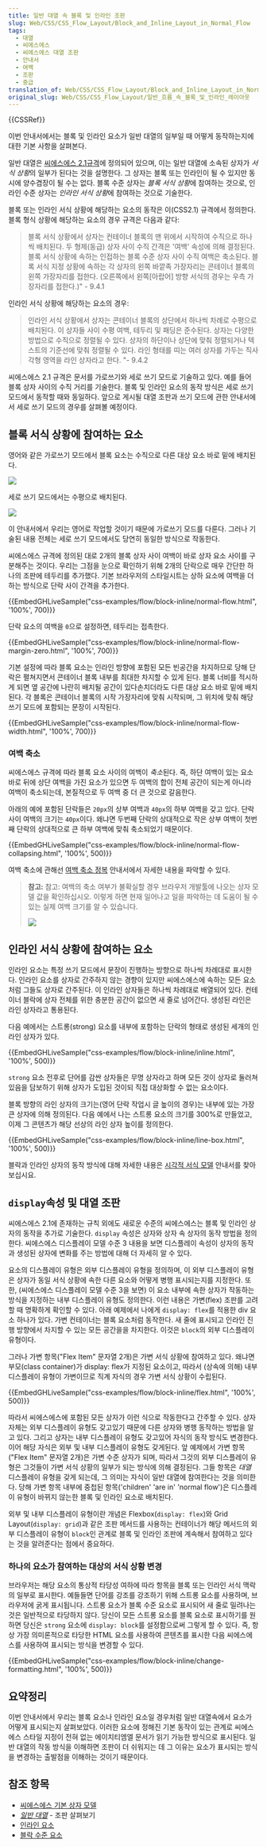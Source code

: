 ```yaml
---
title: 일반 대열 속 블록 및 인라인 조판
slug: Web/CSS/CSS_Flow_Layout/Block_and_Inline_Layout_in_Normal_Flow
tags:
  - 대열
  - 씨에스에스
  - 씨에스에스 대열 조판
  - 안내서
  - 여백
  - 조판
  - 중급
translation_of: Web/CSS/CSS_Flow_Layout/Block_and_Inline_Layout_in_Normal_Flow
original_slug: Web/CSS/CSS_Flow_Layout/일반_흐름_속_블록_및_인라인_레이아웃
---
```

{{CSSRef}}

이번 안내서에서는 블록 및 인라인 요소가 일반 대열의 일부일 때 어떻게 동작하는지에 대한 기본 사항을 살펴본다.

일반 대열은 [씨에스에스 2.1규격](https://www.w3.org/TR/CSS2/visuren.html#normal-flow)에 정의되어 있으며, 이는 일반 대열에 소속된 상자가 *서식 상황*의 일부가 된다는 것을 설명한다. 그 상자는 블록 또는 인라인이 될 수 있지만 동시에 양수겸장이 될 수는 없다. 블록 수준 상자는 *블록 서식 상황*에 참여하는 것으로, 인라인 수준 상자는 *인라인 서식 상황*에 참여하는 것으로 기술한다.

블록 또는 인라인 서식 상황에 해당하는 요소의 동작은 이(CSS2.1) 규격에서 정의한다. 블록 형식 상황에 해당하는 요소의 경우 규격은 다음과 같다:

> 블록 서식 상황에서 상자는 컨테이너 블록의 맨 위에서 시작하여 수직으로 하나씩 배치된다. 두 형제(동급) 상자 사이 수직 간격은 '여백' 속성에 의해 결정된다. 블록 서식 상황에 속하는 인접하는 블록 수준 상자 사이 수직 여백은 축소된다.
> 블록 서식 지정 상황에 속하는 각 상자의 왼쪽 바깥족 가장자리는 콘테이너 블록의 왼쪽 가장자리를 접한다. (오른쪽에서 왼쪽\[아랍어] 방향 서식의 경우는 우측 가장자리를 접한다.)" - 9.4.1

인라인 서식 상황에 해당하는 요소의 경우:

> 인라인 서식 상황에서 상자는 콘테이너 블록의 상단에서 하나씩 차례로 수평으로 배치된다. 이 상자들 사이 수평 여백, 테두리 및 패딩은 준수된다. 상자는 다양한 방법으로 수직으로 정렬될 수 있다. 상자의 하단이나 상단에 맞춰 정렬되거나 텍스트의 기준선에 맞춰 정렬될 수 있다. 라인 형태를 띠는 여러 상자를 가두는 직사각형 영역을 라인 상자라고 한다. "- 9.4.2

씨에스에스 2.1 규격은 문서를 가로쓰기와 세로 쓰기 모드로 기술하고 있다. 예를 들어 블록 상자 사이의 수직 거리를 기술한다. 블록 및 인라인 요소의 동작 방식은 세로 쓰기 모드에서 동작할 때와 동일하다. 앞으로 게시될 대열 조판과 쓰기 모드에 관한 안내서에서 세로 쓰기 모드의 경우를 살펴볼 예정이다.

## 블록 서식 상황에 참여하는 요소

영어와 같은 가로쓰기 모드에서 블록 요소는 수직으로 다른 대상 요소 바로 밑에 배치된다.

![](https://mdn.mozillademos.org/files/16125/mdn-horizontal.png)

세로 쓰기 모드에서는 수평으로 배치된다.

![](https://mdn.mozillademos.org/files/16126/mdn-vertical.png)

이 안내서에서 우리는 영어로 작업할 것이기 때문에 가로쓰기 모드를 다룬다. 그러나 기술된 내용 전체는 세로 쓰기 모드에서도 당연히 동일한 방식으로 작동한다.

씨에스에스 규격에 정의된 대로 2개의 블록 상자 사이 여백이 바로 상자 요소 사이를 구분해주는 것이다. 우리는 그점을 눈으로 확인하기 위해 2개의 단락으로 매우 간단한 하나의 조판에 테두리를 추가했다. 기본 브라우저의 스타일시트는 상하 요소에 여백을 더하는 방식으로 단락 사이 간격을 추가한다.

{{EmbedGHLiveSample("css-examples/flow/block-inline/normal-flow.html", '100%', 700)}}

단락 요소의 여백을 `0`으로 설정하면, 테두리는 접촉한다.

{{EmbedGHLiveSample("css-examples/flow/block-inline/normal-flow-margin-zero.html", '100%', 700)}}

기본 설정에 따라 블록 요소는 인라인 방향에 포함된 모든 빈공간을 차지하므로 당해 단락은 펼쳐지면서 콘테이너 블록 내부를 최대한 차지할 수 있게 된다. 블록 너비를 적시하게 되면 옆 공간에 나란히 배치될 공간이 있다손치더라도 다른 대상 요소 바로 밑에 배치된다. 각 블록은 콘테이너 블록의 시작 가장자리에 맞춰 시작되며, 그 위치에 맞춰 해당 쓰기 모드에 포함되는 문장이 시작된다.

{{EmbedGHLiveSample("css-examples/flow/block-inline/normal-flow-width.html", '100%', 700)}}

### 여백 축소

씨에스에스 규격에 따라 블록 요소 사이의 여백이 *축소*된다. 즉, 하단 여백이 있는 요소 바로 뒤에 상단 여백을 가진 요소가 있으면 두 여백의 합이 전체 공간이 되는게 아니라 여백이 축소되는데, 본질적으로 두 여백 중 더 큰 것으로 갈음한다.

아래의 예에 포함된 단락들은 `20px`의 상부 여백과 `40px`의 하부 여백을 갖고 있다. 단락 사이 여백의 크기는 `40px`이다. 왜냐면 두번째 단락의 상대적으로 작은 상부 여백이 첫번째 단락의 상대적으로 큰 하부 여백에 맞춰 축소되었기 때문이다.

{{EmbedGHLiveSample("css-examples/flow/block-inline/normal-flow-collapsing.html", '100%', 500)}}

여백 축소에 관해선 [여백 축소 정복](/ko/docs/Web/CSS/CSS_Box_Model/Mastering_margin_collapsing) 안내서에서 자세한 내용을 파악할 수 있다.

> **참고:** 참고: 여백의 축소 여부가 불확실할 경우 브라우저 개발툴에 나오는 상자 모델 값을 확인하십시오. 이렇게 하면 현재 일어나고 일을 파악하는 데 도움이 될 수 있는 실제 여백 크기를 알 수 있습니다.
>
> ![](https://mdn.mozillademos.org/files/16124/box-model.png)

## 인라인 서식 상황에 참여하는 요소

인라인 요소는 특정 쓰기 모드에서 문장이 진행하는 방향으로 하나씩 차례대로 표시한다. 인라인 요소를 상자로 간주하지 않는 경향이 있지만 씨에스에스에 속하는 모든 요소처럼 그들도 상자로 간주된다. 이 인라인 상자들은 하나씩 차례대로 배열되어 있다. 컨테이너 블락에 상자 전체를 위한 충분한 공간이 없으면 새 줄로 넘어간다. 생성된 라인은 라인 상자라고 통용된다.

다음 예에서는 스트롱(strong) 요소를 내부에 포함하는 단락의 형태로 생성된 세개의 인라인 상자가 있다.

{{EmbedGHLiveSample("css-examples/flow/block-inline/inline.html", '100%', 500)}}

`strong` 요소 전후로 단어를 감싼 상자들은 무명 상자라고 하며 모든 것이 상자로 둘러쳐 있음을 담보하기 위해 상자가 도입된 것이되 직접 대상화할 수 없는 요소이다.

블록 방향의 라인 상자의 크기는(영어 단락 작업시 글 높이의 경우)는 내부에 있는 가장 큰 상자에 의해 정의된다. 다음 예에서 나는 스트롱 요소의 크기를 300%로 만들었고, 이제 그 콘텐츠가 해당 선상의 라인 상자 높이를 정의한다.

{{EmbedGHLiveSample("css-examples/flow/block-inline/line-box.html", '100%', 500)}}

블락과 인라인 상자의 동작 방식에 대해 자세한 내용은 [시각적 서식 모델](/ko/docs/Web/Guide/CSS/Visual_formatting_model) 안내서를 찾아보십시요.

## `display`속성 및 대열 조판

씨에스에스 2.1에 존재하는 규칙 외에도 새로운 수준의 씨에스에스는 블록 및 인라인 상자의 동작을 추가로 기술한다. `display` 속성은 상자와 상자 속 상자의 동작 방법을 정의한다. 씨에스에스 디스플레이 모델 수준 3 내용을 보면 디스플레이 속성이 상자의 동작과 생성된 상자에 변화를 주는 방법에 대해 더 자세히 알 수 있다.

요소의 디스플레이 유형은 외부 디스플레이 유형을 정의하며, 이 외부 디스플레이 유형은 상자가 동일 서식 상황에 속한 다른 요소와 어떻게 병행 표시되는지를 지정한다. 또한, (씨에스에스 디스플레이 모델 수준 3을 보면) 이 요소 내부에 속한 상자가 작동하는 방식을 지정하는 내부 디스플레이 유형도 정의한다. 이런 내용은 가변(flex) 조판를 고려할 때 명확하게 확인할 수 있다. 아래 예제에서 나에게 `display: flex`를 적용한 div 요소 하나가 있다. 가변 컨테이너는 블록 요소처럼 동작한다. 새 줄에 표시되고 인라인 진행 방향에서 차지할 수 있는 모든 공간을을 차지한다. 이것은 `block`의 외부 디스플레이 유형이다.

그러나 가변 항목("Flex Item" 문자열 2개)은 가변 서식 상황에 참여하고 있다. 왜냐면 부모(class container)가 display: flex가 지정된 요소이고, 따라서 (상속에 의해) 내부 디스플레이 유형이 가변이므로 직계 자식의 경우 가변 서식 상황이 수립된다.

{{EmbedGHLiveSample("css-examples/flow/block-inline/flex.html", '100%', 500)}}

따라서 씨에스에스에 포함된 모든 상자가 이런 식으로 작동한다고 간주할 수 있다. 상자 자체는 외부 디스플레이 유형도 갖고있기 때문에 다른 상자와 병행 동작하는 방법을 알고 있다. 그리고 상자는 내부 디스플레이 유형도 갖고있어 자식의 동작 방식도 변경한다. 이어 해당 자식은 외부 및 내부 디스플레이 유형도 갖게된다. 앞 예제에서 가변 항목("Flex Item" 문자열 2개)은 가변 수준 상자가 되며, 따라서 그것의 외부 디스플레이 유형은 그것들이 가변 서식 상황의 일부가 되는 방식에 의해 결정된다. 그들 항목은 _대열_ 디스플레이 유형을 갖게 되는데, 그 의미는 자식이 일반 대열에 참여한다는 것을 의미한다. 당해 가변 항목 내부에 중첩된 항목('children' 'are in' 'normal flow')은 디스플레이 유형이 바뀌지 않는한 블록 및 인라인 요소로 배치된다.

외부 및 내부 디스플레이 유형이란 개념은 Flexbox(`display: flex`)와 Grid Layout(`display: grid`)과 같은 조판 메서드를 사용하는 컨테이너가 해당 메서드의 외부 디스플레이 유형이 `block`인 관계로 블록 및 인라인 조판에 계속해서 참여하고 있다는 것을 알려준다는 점에서 중요하다.

### 하나의 요소가 참여하는 대상의 서식 상황 변경

브라우저는 해당 요소의 통상적 타당성 여하에 따라 항목을 블록 또는 인라인 서식 맥락의 일부로 표시한다. 예들들면 단어를 강조를 강조하기 위해 스트롱 요소를 사용하며, 브라우저에 굵게 표시됩니다. 스트롱 요소가 블록 수준 요소로 표시되어 새 줄로 밀려나는 것은 일반적으로 타당하지 않다. 당신이 모든 스트롱 요소를 블록 요소로 표시하기를 원하면 당신은 `strong` 요소에 `display: block`를 설정함으로써 그렇게 할 수 있다. 즉, 항상 가장 의미론적으로 타당한 HTML 요소를 사용하여 콘텐츠를 표시한 다음 씨에스에스를 사용하여 표시되는 방식을 변경할 수 있다.

{{EmbedGHLiveSample("css-examples/flow/block-inline/change-formatting.html", '100%', 500)}}

## 요약정리

이번 안내서에서 우리는 블록 요소나 인라인 요소일 경우처럼 일반 대열속에서 요소가 어떻게 표시되는지 살펴보았다. 이러한 요소에 정해진 기본 동작이 있는 관계로 씨에스에스 스타일 지정이 전혀 없는 에이치티엠엘 문서가 읽기 가능한 방식으로 표시된다. 일반 대열의 작동 방식을 이해하면 조판이 더 쉬워지는 데 그 이유는 요소가 표시되는 방식을 변경하는 출발점을 이해하는 것이기 때문이다.

## 참조 항목

- [씨에스에스 기본 상자 모델](/ko/docs/Web/CSS/CSS_Box_Model)
- _[일반 대열](/ko/docs/Learn/CSS/CSS_layout/일반_흐름)_ - 조판 살펴보기
- [인라인 요소](/ko/docs/Web/HTML/Inline_elements)
- [블락 수준 요소](/ko/docs/Web/HTML/Block-level_elements)

